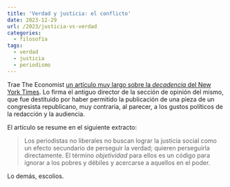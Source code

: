 ```yaml
---
title: 'Verdad y justicia: el conflicto'
date: 2023-12-29
url: /2023/justicia-vs-verdad
categories:
  - filosofía
tags:
  - verdad
  - justicia
  - periodismo
---
```


Trae The Economist [un artículo muy largo sobre la _decadencia_ del New York Times](https://www.economist.com/1843/2023/12/14/when-the-new-york-times-lost-its-way?etear=nl_today_1). Lo firma el antiguo director de la sección de opinión del mismo, que fue destituido por haber permitido la publicación de una pieza de un congresista republicano, muy contraria, al parecer, a los gustos políticos de la redacción y la audiencia.

El artículo se resume en el siguiente extracto:

> Los periodistas no liberales no buscan lograr la justicia social como un efecto secundario de perseguir la verdad; quieren perseguirla directamente. El término _objetividad_ para ellos es un código para ignorar a los pobres y débiles y acercarse a aquellos en el poder.

Lo demás, escolios.





